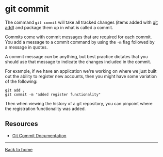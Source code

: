 # git commit

The command `git commit` will take all tracked changes (items added with [git add](./add.md)) and package them up in what is called a commit.

Commits come with commit messages that are required for each commit. You add a message to a commit command by using the `-m` flag followed by a message in quotes. 

A commit message _can_ be anything, but best practice dictates that you should use that message to indicate the changes included in the commit.

For example, if we have an application we're working on where we just built out the ability to register new accounts, then you might have some variation of the following:

```
git add .
git commit -m "added register functionality"
```

Then when viewing the history of a git repository, you can pinpoint where the registration functionality was added.

## Resources

- [Git Commit Documentation](http://git-scm.com/docs/git-commit)

---

[Back to home](../README.md)